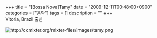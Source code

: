 +++
title = "[Bossa Nova]Tamy"
date = "2009-12-11T00:48:00+0900"
categories = ["음악"]
tags = []
description = ""
+++
<span class="copyright_entry" style="display:block;" title="[Bossa Nova]Tamy@@**@@http://shed.egloos.com/2021221"></span>Vitoria, Brazil 출신
<br>
<br>
<img alt="http://ccmixter.org/mixter-files/images/tamy.png" src="/attachment/2021221_1.png">
<br>
<br>
<object height="344" width="425"><param name="movie" value="http://www.youtube.com/v/45UVOqZdCU0&amp;hl=ko_KR&amp;fs=1&amp;"><embed src="http://www.youtube.com/v/45UVOqZdCU0&amp;hl=ko_KR&amp;fs=1&amp;" type="application/x-shockwave-flash" allowscriptaccess="always" allowfullscreen="true" height="344" width="425"></object>
<br>
<br>
<object height="344" width="425"><param name="movie" value="http://www.youtube.com/v/ZMCz7sER2YI&amp;hl=ko_KR&amp;fs=1&amp;"><embed src="http://www.youtube.com/v/ZMCz7sER2YI&amp;hl=ko_KR&amp;fs=1&amp;" type="application/x-shockwave-flash" allowscriptaccess="always" allowfullscreen="true" height="344" width="425"></object> 
<!--
       <rdf:RDF xmlns:rdf="http://www.w3.org/1999/02/22-rdf-syntax-ns#"
		    xmlns:dc="http://purl.org/dc/elements/1.1/"
		    xmlns:trackback="http://madskills.com/public/xml/rss/module/trackback/">
       <rdf:Description
	        rdf:about="http://shed.egloos.com/2021221"
	        dc:identifier="http://shed.egloos.com/2021221"
	        dc:title="[Bossa Nova]Tamy"
	        trackback:ping="http://shed.egloos.com/tb/2021221"/>
       </rdf:RDF>
       -->

<ul></ul>